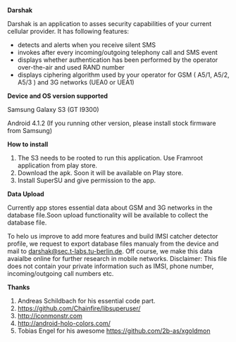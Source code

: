 **Darshak**

Darshak is an application to asses security capabilities of your current
cellular provider. It has following features:

* detects and alerts when you receive silent SMS
* invokes after every incoming/outgoing telephony call and SMS event
* displays whether authentication has been performed by the operator
over-the-air and used RAND number
* displays ciphering algorithm used by your operator for GSM ( A5/1,
A5/2, A5/3 ) and 3G networks (UEA0 or UEA1)


**Device and OS version supported**

Samsung Galaxy S3 (GT I9300)

Android 4.1.2  (If you running other version, please install stock
firmware from Samsung)


**How to install**

1. The S3 needs to be rooted to run this application. Use Framroot
application from play store.
2. Download the apk. Soon it will be available on Play store.
3. Install SuperSU and give permission to the app.

**Data Upload**

Currently app stores essential data about GSM and 3G networks in the
database file.Soon upload functionality will be available to collect the database file. 

To helo us improve to add more features and build IMSI catcher detector profile, we request to export database files manualy from the device and mail to darshak@sec.t-labs.tu-berlin.de.
Off course, we make this data avaialbe online for further research in mobile networks.
Disclaimer: This file does not contain your private information such as IMSI, phone number, incoming/outgoing call numbers etc.

**Thanks**

1. Andreas Schildbach for his essential code part.
2. https://github.com/Chainfire/libsuperuser/
3. http://iconmonstr.com
4. http://android-holo-colors.com/
5. Tobias Engel for his awesome https://github.com/2b-as/xgoldmon


